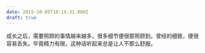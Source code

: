 ```yaml
---
date: 2015-10-05T10:14:31.000Z
draft: true
---
```

成长之后，需要照顾的事情越来越多，很多细节便很那照顾到。曾经的细致，便很容易丢失。毕竟精力有限，这种话听起来总是让人不那么舒服。